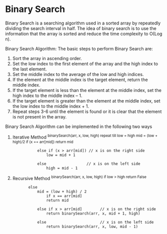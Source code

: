 # Binary Search

Binary Search is a searching algorithm used in a sorted array by repeatedly dividing the search interval in half. The idea of binary search is to use the information that the array is sorted and reduce the time complexity to O(Log n).

Binary Search Algorithm: The basic steps to perform Binary Search are:

1. Sort the array in ascending order.
2. Set the low index to the first element of the array and the high index to the last element.
3. Set the middle index to the average of the low and high indices.
4. If the element at the middle index is the target element, return the middle index.
5. If the target element is less than the element at the middle index, set the high index to the middle index – 1.
6. If the target element is greater than the element at the middle index, set the low index to the middle index + 1.
7. Repeat steps 3-6 until the element is found or it is clear that the element is not present in the array.

Binary Search Algorithm can be implemented in the following two ways

1.  Iterative Method
    <sup>
    binarySearch(arr, x, low, high)
    repeat till low = high
    mid = (low + high)/2
    if (x == arr[mid])
    return mid

                   else if (x > arr[mid]) // x is on the right side
                       low = mid + 1

                   else                  // x is on the left side
                       high = mid - 1

    </sup>

2.  Recursive Method
    <sup>
    binarySearch(arr, x, low, high)
    if low > high
    return False

               else
                   mid = (low + high) / 2
                       if x == arr[mid]
                       return mid

                   else if x > arr[mid]        // x is on the right side
                       return binarySearch(arr, x, mid + 1, high)

                   else                        // x is on the left side
                       return binarySearch(arr, x, low, mid - 1)

    </sup>
